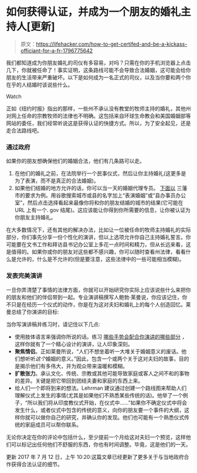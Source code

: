 # 如何获得认证，并成为一个朋友的婚礼主持人[更新]

> 原文：<https://lifehacker.com/how-to-get-certifed-and-be-a-kickass-officiant-for-a-fr-1796775642>

我们都知道成为你朋友婚礼的司仪有多容易，对吗？只需在你的手机浏览器上点击几下，你就被任命了！事实证明，这条路线可能不会导致合法婚姻，这可能会给你朋友的生活带来严重破坏。以下是如何成为一名正式的司仪，以及当你要和两个你在乎的人结婚时该说些什么。

Watch

正如《纽约时报》指出的那样，一些州不承认没有教堂的牧师主持的婚礼，其他州对网上任命的宗教牧师的法律也不明确。这包括来自环球生命教会和美国婚姻部等网站的委任，我们经常听说这是获得认证的快捷方式。所以，为了安全起见，还是走合法路线吧。

### **通过政府**

如果你的朋友想确保他们的婚姻合法，他们有几条路可以走。

1.  在他们的婚礼之前，在法院举行一个民事仪式，然后让你主持婚礼(这更多是为了表演，而不是真正的合法婚姻)。
2.  如果他们结婚的地方允许的话，你可以当一天的婚姻代理专员。 [下面以](http://sfgov.org/countyclerk/deputy-marriage-commissioner-day) 三藩市的要求为例。用谷歌搜索城市或县的名字加上“表演婚姻”或“县办事员办公室”，然后点击选择看起来最像你将和你的朋友结婚的城市的结果(它可能在 URL 上有一个. gov 结尾)。这应该能让你得到你所需要的信息，让你被认证为你朋友主持婚礼。

在大多数情况下，还有其他的解决办法，比如让一位被任命的牧师主持婚礼的实际部分，你们事先分享一份个性化的演讲，但以上选项允许你自己主持婚礼誓言。你可能要在文书工作和拜访县书记办公室上多花一点时间和精力，但从长远来看，这是值得的。如果你或你的朋友对这些都不感兴趣，你可以随时查看州法律，看看什么是允许的，什么是不允许的(但是要注意，这些法律中的一些可能相当模糊)。

### **发表完美演讲**

一旦你弄清楚了事情的法律方面，你就可以开始研究你实际上应该说些什么来把你的朋友和他们的伴侣带到一起。专业演讲稿撰写人鲍勃·莱曼说，你应该记住，你不只是在经历一个仪式的动作，你是在为这对夫妇和婚礼上的每个人创造回忆。莱曼总结了你演讲的目标:

当你写演讲稿并练习时，请记住以下几点:

*   使用肢体语言来强调你所说的话。练习 [哪些手势会配合你演讲的哪些部分](http://lifehacker.com/five-hand-gestures-to-make-you-a-better-public-speaker-1785315947) ，这样你就有了一个精心设计的演讲，让人印象深刻。
*   **聚焦情侣**。正如莱曼所说，“人们不想坐着听一大堆关于婚姻意义的废话。他们想听听*这个*婚姻的意义。”因此，包含一个或两个关于这对夫妇的故事，目的是揭示他们有多伟大，并为观众带来温暖和模糊。
*   **扩散张力**。承认文化、传统、宗教或其他可能导致家庭或客人之间不和的事物的差异。关键是把它带回到团结夫妻和家庭的东西上来。
*   给人们一个即将到来的想法。Lehrman 建议通过创建一个路线图来帮助人们理解仪式上发生的事情(尤其是如果他们不熟悉某些传统的话)。他举了一个例子，“所以我们将从印度教仪式开始，在仪式中……”如果你不确定仪式中将会发生什么，或者仪式中包含的传统的意义，向你的朋友要一个事件的大纲，这样你就可以做你自己的研究，并确认你的发现。他们也可能有一个熟悉仪式传统的家庭成员可以帮你联系。

无论你决定在你的评论中包括什么，至少提前一个月给这对夫妇一个预览，这样他们可以标记出任何他们不舒服的东西，你也有时间调整。毕竟，这是他们的一天。

更新 2017 年 7 月 12 日，上午 10:20:这篇文章已经更新了更多关于与当地政府合作获得合法认证的细节。